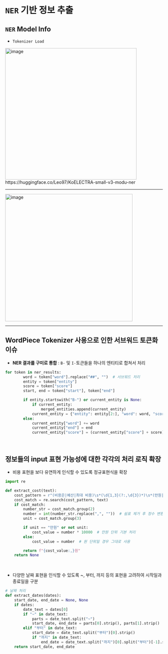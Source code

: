 # `NER` 기반 정보 추출
## `NER` Model Info
- `Tokenizer Load`
<img width="420" alt="image" src="https://github.com/user-attachments/assets/85c651cd-477a-46f5-8055-9d46d84cc879" />
</br>
https://huggingface.co/Leo97/KoELECTRA-small-v3-modu-ner

---
  


<img width="407" alt="image" src="https://github.com/user-attachments/assets/a55c87ad-b148-4bed-afa3-d5d14460153e" />

<br>

---

## WordPiece Tokenizer 사용으로 인한 서브워드 토큰화 이슈
- **NER 결과를 구미로 통합** : `B-` 및 `I-`토큰들을 하나의 엔티티로 합쳐서 처리
```python
for token in ner_results:
        word = token["word"].replace("##", "")  # 서브워드 처리
        entity = token["entity"]
        score = token["score"]
        start, end = token["start"], token["end"]

        if entity.startswith("B-") or current_entity is None:
            if current_entity:
                merged_entities.append(current_entity)
            current_entity = {"entity": entity[2:], "word": word, "score": score, "start": start, "end": end}
        else:
            current_entity["word"] += word
            current_entity["end"] = end
            current_entity["score"] = (current_entity["score"] + score) / 2
```
<br>

## 정보들의 input 표현 가능성에 대한 각각의 처리 로직 확장
- 비용 표현을 보다 유연하게 인식할 수 있도록 정규표현식을 확장
  
```python
import re

def extract_cost(text):
    cost_pattern = r"(비용은|예산|최대 비용)\s*(\d{1,3}(?:,\d{3})*)\s*(만원|원)?"
    cost_match = re.search(cost_pattern, text)
    if cost_match:
        number_str = cost_match.group(2)
        number = int(number_str.replace(",", ""))  # 쉼표 제거 후 정수 변환
        unit = cost_match.group(3)

        if unit == "만원" or not unit:
            cost_value = number * 10000  # 만원 단위 기본 처리
        else:
            cost_value = number  # 원 단위일 경우 그대로 사용

        return f"{cost_value:,}원"
    return None
```

<br>

- 다양한 날짜 표현을 인식할 수 있도록 ~, 부터, 까지 등의 표현을 고려하여 시작일과 종료일을 구분
```python
# 날짜 처리
def extract_dates(dates):
    start_date, end_date = None, None
    if dates:
        date_text = dates[0]
        if "~" in date_text:
            parts = date_text.split("~")
            start_date, end_date = parts[0].strip(), parts[1].strip()
        elif "부터" in date_text:
            start_date = date_text.split("부터")[0].strip()
            if "까지" in date_text:
                end_date = date_text.split("까지")[0].split("부터")[-1].strip()
    return start_date, end_date
```
